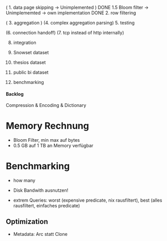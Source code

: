 ( 1. data page skipping -> Unimplemented )
DONE 1.5 Bloom filter -> Unimplememted -> own implementation 
DONE 2. row filtering

( 3. aggregation )
(4. complex aggregation parsing)
5. testing

(6. connection handoff)
(7. tcp instead of http internally)

8. integration

9. Snowset dataset
10. thesios dataset
11. public bi dataset

12. benchmarking




#### Backlog
Compression & Encoding & Dictionary


# Memory Rechnung
- Bloom Filter, min max auf bytes
- 0.5 GB auf 1 TB an Memory verfügbar

# Benchmarking

- how many

- Disk Bandwith ausnutzen!
- extrem Queries: worst (expensive predicate, nix rausfiltert), best (alles rausfiltert, einfaches predicate)



## Optimization
- Metadata: Arc statt Clone
